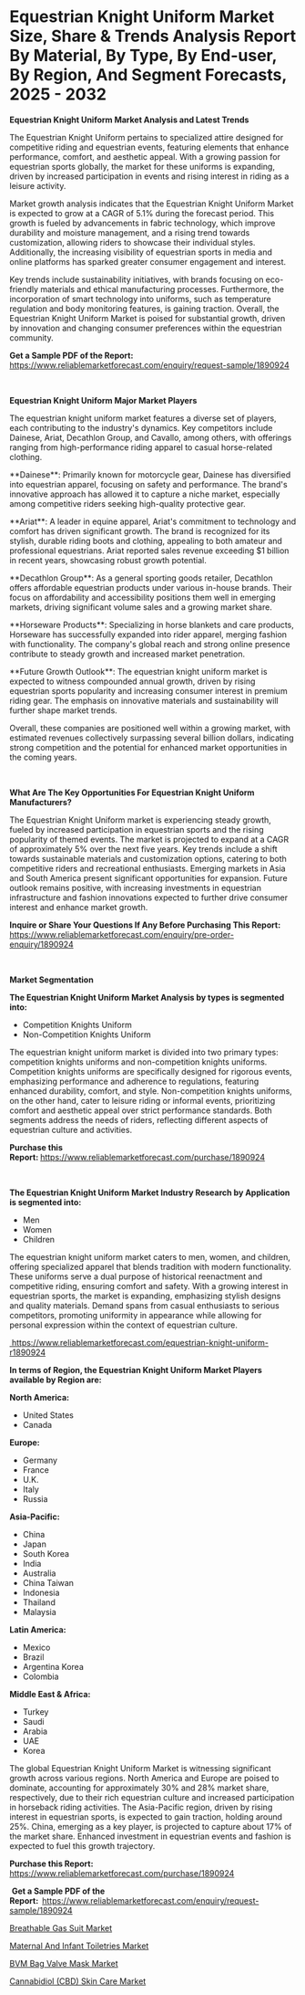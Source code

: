 <p><h1>Equestrian Knight Uniform Market Size, Share & Trends Analysis Report By Material, By Type, By End-user, By Region, And Segment Forecasts, 2025 - 2032</h1></p><p><strong>Equestrian Knight Uniform Market Analysis and Latest Trends</strong></p>
<p><p>The Equestrian Knight Uniform pertains to specialized attire designed for competitive riding and equestrian events, featuring elements that enhance performance, comfort, and aesthetic appeal. With a growing passion for equestrian sports globally, the market for these uniforms is expanding, driven by increased participation in events and rising interest in riding as a leisure activity.</p><p>Market growth analysis indicates that the Equestrian Knight Uniform Market is expected to grow at a CAGR of 5.1% during the forecast period. This growth is fueled by advancements in fabric technology, which improve durability and moisture management, and a rising trend towards customization, allowing riders to showcase their individual styles. Additionally, the increasing visibility of equestrian sports in media and online platforms has sparked greater consumer engagement and interest.</p><p>Key trends include sustainability initiatives, with brands focusing on eco-friendly materials and ethical manufacturing processes. Furthermore, the incorporation of smart technology into uniforms, such as temperature regulation and body monitoring features, is gaining traction. Overall, the Equestrian Knight Uniform Market is poised for substantial growth, driven by innovation and changing consumer preferences within the equestrian community.</p></p>
<p><strong>Get a Sample PDF of the Report:&nbsp;</strong> <a href="https://www.reliablemarketforecast.com/enquiry/request-sample/1890924?utm_campaign=1840&utm_medium=2&utm_source=Github&utm_content=ia&utm_term=06042025&utm_id=equestrian-knight-uniform">https://www.reliablemarketforecast.com/enquiry/request-sample/1890924</a></p>
<p>&nbsp;</p>
<p><strong>Equestrian Knight Uniform Major Market Players</strong></p>
<p><p>The equestrian knight uniform market features a diverse set of players, each contributing to the industry's dynamics. Key competitors include Dainese, Ariat, Decathlon Group, and Cavallo, among others, with offerings ranging from high-performance riding apparel to casual horse-related clothing.</p><p>**Dainese**: Primarily known for motorcycle gear, Dainese has diversified into equestrian apparel, focusing on safety and performance. The brand's innovative approach has allowed it to capture a niche market, especially among competitive riders seeking high-quality protective gear.</p><p>**Ariat**: A leader in equine apparel, Ariat's commitment to technology and comfort has driven significant growth. The brand is recognized for its stylish, durable riding boots and clothing, appealing to both amateur and professional equestrians. Ariat reported sales revenue exceeding $1 billion in recent years, showcasing robust growth potential.</p><p>**Decathlon Group**: As a general sporting goods retailer, Decathlon offers affordable equestrian products under various in-house brands. Their focus on affordability and accessibility positions them well in emerging markets, driving significant volume sales and a growing market share.</p><p>**Horseware Products**: Specializing in horse blankets and care products, Horseware has successfully expanded into rider apparel, merging fashion with functionality. The company's global reach and strong online presence contribute to steady growth and increased market penetration.</p><p>**Future Growth Outlook**: The equestrian knight uniform market is expected to witness compounded annual growth, driven by rising equestrian sports popularity and increasing consumer interest in premium riding gear. The emphasis on innovative materials and sustainability will further shape market trends. </p><p>Overall, these companies are positioned well within a growing market, with estimated revenues collectively surpassing several billion dollars, indicating strong competition and the potential for enhanced market opportunities in the coming years.</p></p>
<p>&nbsp;</p>
<p><strong>What Are The Key Opportunities For Equestrian Knight Uniform Manufacturers?</strong></p>
<p><p>The Equestrian Knight Uniform market is experiencing steady growth, fueled by increased participation in equestrian sports and the rising popularity of themed events. The market is projected to expand at a CAGR of approximately 5% over the next five years. Key trends include a shift towards sustainable materials and customization options, catering to both competitive riders and recreational enthusiasts. Emerging markets in Asia and South America present significant opportunities for expansion. Future outlook remains positive, with increasing investments in equestrian infrastructure and fashion innovations expected to further drive consumer interest and enhance market growth.</p></p>
<p><strong>Inquire or Share Your Questions If Any Before Purchasing This Report:</strong> <a href="https://www.reliablemarketforecast.com/enquiry/pre-order-enquiry/1890924?utm_campaign=1840&utm_medium=2&utm_source=Github&utm_content=ia&utm_term=06042025&utm_id=equestrian-knight-uniform">https://www.reliablemarketforecast.com/enquiry/pre-order-enquiry/1890924</a></p>
<p>&nbsp;</p>
<p><strong>Market Segmentation</strong></p>
<p><strong>The Equestrian Knight Uniform Market Analysis by types is segmented into:</strong></p>
<p><ul><li>Competition Knights Uniform</li><li>Non-Competition Knights Uniform</li></ul></p>
<p><p>The equestrian knight uniform market is divided into two primary types: competition knights uniforms and non-competition knights uniforms. Competition knights uniforms are specifically designed for rigorous events, emphasizing performance and adherence to regulations, featuring enhanced durability, comfort, and style. Non-competition knights uniforms, on the other hand, cater to leisure riding or informal events, prioritizing comfort and aesthetic appeal over strict performance standards. Both segments address the needs of riders, reflecting different aspects of equestrian culture and activities.</p></p>
<p><strong>Purchase this Report:&nbsp;</strong><a href="https://www.reliablemarketforecast.com/purchase/1890924?utm_campaign=1840&utm_medium=2&utm_source=Github&utm_content=ia&utm_term=06042025&utm_id=equestrian-knight-uniform">https://www.reliablemarketforecast.com/purchase/1890924</a></p>
<p>&nbsp;</p>
<p><strong>The Equestrian Knight Uniform Market Industry Research by Application is segmented into:</strong></p>
<p><ul><li>Men</li><li>Women</li><li>Children</li></ul></p>
<p><p>The equestrian knight uniform market caters to men, women, and children, offering specialized apparel that blends tradition with modern functionality. These uniforms serve a dual purpose of historical reenactment and competitive riding, ensuring comfort and safety. With a growing interest in equestrian sports, the market is expanding, emphasizing stylish designs and quality materials. Demand spans from casual enthusiasts to serious competitors, promoting uniformity in appearance while allowing for personal expression within the context of equestrian culture.</p></p>
<p><a href="https://www.reliablemarketforecast.com/equestrian-knight-uniform-r1890924?utm_campaign=1840&utm_medium=2&utm_source=Github&utm_content=ia&utm_term=06042025&utm_id=equestrian-knight-uniform">&nbsp;https://www.reliablemarketforecast.com/equestrian-knight-uniform-r1890924</a></p>
<p><strong>In terms of Region, the Equestrian Knight Uniform Market Players available by Region are:</strong></p>
<p>
    <p> <strong> North America: </strong>
        <ul>
            <li>United States</li>
            <li>Canada</li>
        </ul>
        </p> 
    <p> <strong> Europe: </strong>
        <ul>
            <li>Germany</li>
            <li>France</li>
            <li>U.K.</li>
            <li>Italy</li>
            <li>Russia</li>
        </ul>
        </p> 
    <p> <strong> Asia-Pacific: </strong>
        <ul>
            <li>China</li>
            <li>Japan</li>
            <li>South Korea</li>
            <li>India</li>
            <li>Australia</li>
            <li>China Taiwan</li>
            <li>Indonesia</li>
            <li>Thailand</li>
            <li>Malaysia</li>
        </ul>
        </p> 
    <p> <strong> Latin America: </strong>
        <ul>
            <li>Mexico</li>
            <li>Brazil</li>
            <li>Argentina Korea</li>
            <li>Colombia</li>
        </ul>
        </p> 
    <p> <strong> Middle East & Africa: </strong>
        <ul>
            <li>Turkey</li>
            <li>Saudi</li>
            <li>Arabia</li>
            <li>UAE</li>
            <li>Korea</li>
        </ul>
    </p>
    </p>
<p><p>The global Equestrian Knight Uniform Market is witnessing significant growth across various regions. North America and Europe are poised to dominate, accounting for approximately 30% and 28% market share, respectively, due to their rich equestrian culture and increased participation in horseback riding activities. The Asia-Pacific region, driven by rising interest in equestrian sports, is expected to gain traction, holding around 25%. China, emerging as a key player, is projected to capture about 17% of the market share. Enhanced investment in equestrian events and fashion is expected to fuel this growth trajectory.</p></p>
<p><strong>Purchase this Report: </strong><a href="https://www.reliablemarketforecast.com/purchase/1890924?utm_campaign=1840&utm_medium=2&utm_source=Github&utm_content=ia&utm_term=06042025&utm_id=equestrian-knight-uniform">https://www.reliablemarketforecast.com/purchase/1890924</a></p>
<p>&nbsp;<strong>Get a Sample PDF of the Report:&nbsp;&nbsp;</strong><a href="https://www.reliablemarketforecast.com/enquiry/request-sample/1890924?utm_campaign=1840&utm_medium=2&utm_source=Github&utm_content=ia&utm_term=06042025&utm_id=equestrian-knight-uniform">https://www.reliablemarketforecast.com/enquiry/request-sample/1890924</a></p>
<p><strong></strong></p>
<p><p><a href="https://github.com/fahieraudau9/Market-Research-Report-List-1/blob/main/breathable-gas-suit-market.md?utm_campaign=1840&utm_medium=2&utm_source=Github&utm_content=ia&utm_term=06042025&utm_id=equestrian-knight-uniform">Breathable Gas Suit Market</a></p><p><a href="https://github.com/vimar16th/Market-Research-Report-List-7/blob/main/maternal-and-infant-toiletries-market.md?utm_campaign=1840&utm_medium=2&utm_source=Github&utm_content=ia&utm_term=06042025&utm_id=equestrian-knight-uniform">Maternal And Infant Toiletries Market</a></p><p><a href="https://github.com/arionmp/Market-Research-Report-List-5/blob/main/bvm-bag-valve-mask-market.md?utm_campaign=1840&utm_medium=2&utm_source=Github&utm_content=ia&utm_term=06042025&utm_id=equestrian-knight-uniform">BVM Bag Valve Mask Market</a></p><p><a href="https://github.com/maikefelanc3/Market-Research-Report-List-1/blob/main/cannabidiol-cbd-skin-care-market.md?utm_campaign=1840&utm_medium=2&utm_source=Github&utm_content=ia&utm_term=06042025&utm_id=equestrian-knight-uniform">Cannabidiol (CBD) Skin Care Market</a></p></p>
